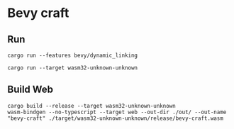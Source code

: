 # Bevy craft

## Run

```shell
cargo run --features bevy/dynamic_linking
```

```shell
cargo run --target wasm32-unknown-unknown
```

## Build Web

```shell
cargo build --release --target wasm32-unknown-unknown
wasm-bindgen --no-typescript --target web --out-dir ./out/ --out-name "bevy-craft" ./target/wasm32-unknown-unknown/release/bevy-craft.wasm
```
